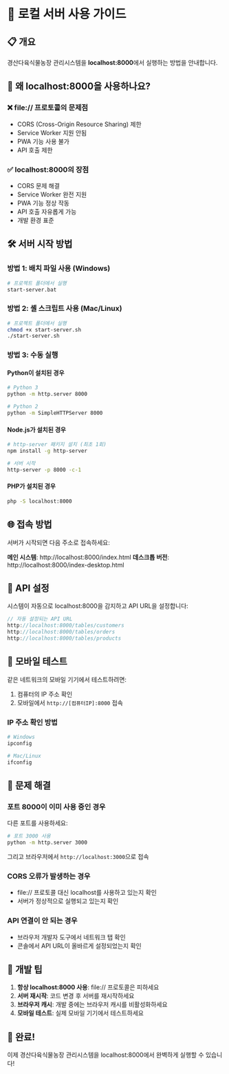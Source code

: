 # 🚀 로컬 서버 사용 가이드

## 📋 개요
경산다육식물농장 관리시스템을 **localhost:8000**에서 실행하는 방법을 안내합니다.

## 🎯 왜 localhost:8000을 사용하나요?

### ❌ file:// 프로토콜의 문제점
- CORS (Cross-Origin Resource Sharing) 제한
- Service Worker 지원 안됨
- PWA 기능 사용 불가
- API 호출 제한

### ✅ localhost:8000의 장점
- CORS 문제 해결
- Service Worker 완전 지원
- PWA 기능 정상 작동
- API 호출 자유롭게 가능
- 개발 환경 표준

## 🛠️ 서버 시작 방법

### 방법 1: 배치 파일 사용 (Windows)
```bash
# 프로젝트 폴더에서 실행
start-server.bat
```

### 방법 2: 셸 스크립트 사용 (Mac/Linux)
```bash
# 프로젝트 폴더에서 실행
chmod +x start-server.sh
./start-server.sh
```

### 방법 3: 수동 실행

#### Python이 설치된 경우
```bash
# Python 3
python -m http.server 8000

# Python 2
python -m SimpleHTTPServer 8000
```

#### Node.js가 설치된 경우
```bash
# http-server 패키지 설치 (최초 1회)
npm install -g http-server

# 서버 시작
http-server -p 8000 -c-1
```

#### PHP가 설치된 경우
```bash
php -S localhost:8000
```

## 🌐 접속 방법

서버가 시작되면 다음 주소로 접속하세요:

**메인 시스템**: http://localhost:8000/index.html
**데스크톱 버전**: http://localhost:8000/index-desktop.html

## 🔧 API 설정

시스템이 자동으로 localhost:8000을 감지하고 API URL을 설정합니다:

```javascript
// 자동 설정되는 API URL
http://localhost:8000/tables/customers
http://localhost:8000/tables/orders
http://localhost:8000/tables/products
```

## 📱 모바일 테스트

같은 네트워크의 모바일 기기에서 테스트하려면:

1. 컴퓨터의 IP 주소 확인
2. 모바일에서 `http://[컴퓨터IP]:8000` 접속

### IP 주소 확인 방법
```bash
# Windows
ipconfig

# Mac/Linux
ifconfig
```

## 🚨 문제 해결

### 포트 8000이 이미 사용 중인 경우
다른 포트를 사용하세요:
```bash
# 포트 3000 사용
python -m http.server 3000
```

그리고 브라우저에서 `http://localhost:3000`으로 접속

### CORS 오류가 발생하는 경우
- file:// 프로토콜 대신 localhost를 사용하고 있는지 확인
- 서버가 정상적으로 실행되고 있는지 확인

### API 연결이 안 되는 경우
- 브라우저 개발자 도구에서 네트워크 탭 확인
- 콘솔에서 API URL이 올바르게 설정되었는지 확인

## 📝 개발 팁

1. **항상 localhost:8000 사용**: file:// 프로토콜은 피하세요
2. **서버 재시작**: 코드 변경 후 서버를 재시작하세요
3. **브라우저 캐시**: 개발 중에는 브라우저 캐시를 비활성화하세요
4. **모바일 테스트**: 실제 모바일 기기에서 테스트하세요

## 🎉 완료!

이제 경산다육식물농장 관리시스템을 localhost:8000에서 완벽하게 실행할 수 있습니다!


